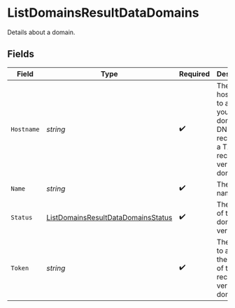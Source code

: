 # ListDomainsResultDataDomains

Details about a domain.


## Fields

| Field                                                                                           | Type                                                                                            | Required                                                                                        | Description                                                                                     | Example                                                                                         |
| ----------------------------------------------------------------------------------------------- | ----------------------------------------------------------------------------------------------- | ----------------------------------------------------------------------------------------------- | ----------------------------------------------------------------------------------------------- | ----------------------------------------------------------------------------------------------- |
| `Hostname`                                                                                      | *string*                                                                                        | :heavy_check_mark:                                                                              | The hostname to add to your domain's DNS records as a TXT record to verify the domain.          | nfverify1608026055                                                                              |
| `Name`                                                                                          | *string*                                                                                        | :heavy_check_mark:                                                                              | The domain name.                                                                                | example.com                                                                                     |
| `Status`                                                                                        | [ListDomainsResultDataDomainsStatus](../../models/shared/listdomainsresultdatadomainsstatus.md) | :heavy_check_mark:                                                                              | The status of the domain verification.                                                          | verified                                                                                        |
| `Token`                                                                                         | *string*                                                                                        | :heavy_check_mark:                                                                              | The token to add as the content of the TXT record to verify the domain.                         | e596987b52855a4a773ef580ce2985d7746b37ce8b2a443d20fa27b913d8f57                                 |